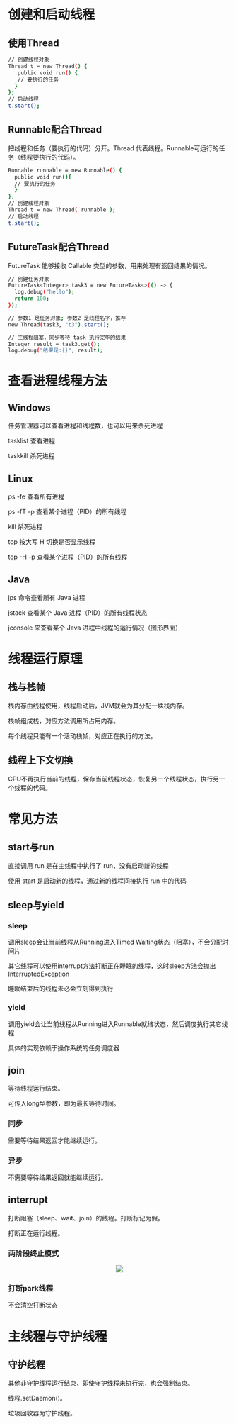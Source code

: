# 创建和启动线程

## 使用Thread

~~~bash
// 创建线程对象
Thread t = new Thread() {
   public void run() {
   // 要执行的任务
  }
};
// 启动线程
t.start();
~~~ 

## Runnable配合Thread

把线程和任务（要执行的代码）分开。Thread 代表线程。Runnable可运行的任务（线程要执行的代码）。

~~~bash
Runnable runnable = new Runnable() {
  public void run(){
  // 要执行的任务
  }
};
// 创建线程对象
Thread t = new Thread( runnable );
// 启动线程
t.start();
~~~ 

## FutureTask配合Thread

FutureTask 能够接收 Callable 类型的参数，用来处理有返回结果的情况。

~~~bash
// 创建任务对象
FutureTask<Integer> task3 = new FutureTask<>(() -> {
  log.debug("hello");
  return 100;
});

// 参数1 是任务对象; 参数2 是线程名字，推荐
new Thread(task3, "t3").start();

// 主线程阻塞，同步等待 task 执行完毕的结果
Integer result = task3.get();
log.debug("结果是:{}", result);
~~~

# 查看进程线程方法

## Windows

任务管理器可以查看进程和线程数，也可以用来杀死进程

tasklist 查看进程

taskkill 杀死进程

## Linux

ps -fe 查看所有进程

ps -fT -p <PID> 查看某个进程（PID）的所有线程
  
kill 杀死进程

top 按大写 H 切换是否显示线程

top -H -p <PID> 查看某个进程（PID）的所有线程

## Java

jps 命令查看所有 Java 进程

jstack <PID> 查看某个 Java 进程（PID）的所有线程状态
  
jconsole 来查看某个 Java 进程中线程的运行情况（图形界面）

# 线程运行原理

## 栈与栈帧

栈内存由线程使用，线程启动后，JVM就会为其分配一块栈内存。

栈帧组成栈，对应方法调用所占用内存。

每个线程只能有一个活动栈帧，对应正在执行的方法。

## 线程上下文切换

CPU不再执行当前的线程，保存当前线程状态，恢复另一个线程状态，执行另一个线程的代码。

# 常见方法

## start与run

直接调用 run 是在主线程中执行了 run，没有启动新的线程

使用 start 是启动新的线程，通过新的线程间接执行 run 中的代码

## sleep与yield

### sleep

调用sleep会让当前线程从Running进入Timed Waiting状态（阻塞），不会分配时间片

其它线程可以使用interrupt方法打断正在睡眠的线程，这时sleep方法会抛出InterruptedException

睡眠结束后的线程未必会立刻得到执行

### yield

调用yield会让当前线程从Running进入Runnable就绪状态，然后调度执行其它线程

具体的实现依赖于操作系统的任务调度器

## join

等待线程运行结束。

可传入long型参数，即为最长等待时间。

### 同步

需要等待结果返回才能继续运行。

### 异步

不需要等待结果返回就能继续运行。

## interrupt

打断阻塞（sleep、wait、join）的线程。打断标记为假。

打断正在运行线程。

### 两阶段终止模式

<div align="center"> <img src="https://user-images.githubusercontent.com/37955886/117950736-16691480-b346-11eb-8325-f058c7707f58.png"/></div> 

### 打断park线程

不会清空打断状态

# 主线程与守护线程

## 守护线程

其他非守护线程运行结束，即使守护线程未执行完，也会强制结束。

线程.setDaemon()。

垃圾回收器为守护线程。























